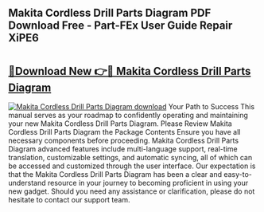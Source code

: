 ## Makita Cordless Drill Parts Diagram PDF Download Free - Part-FEx User Guide Repair XiPE6

# <h2><a href="http://dfj5cm1.blite.top/?on=Makita+Cordless+Drill+Parts+Diagram">🔗Download New 👉🔴 Makita Cordless Drill Parts Diagram</a></h2>

[![Makita Cordless Drill Parts Diagram download](https://i.imgur.com/lujVjoI.png)](http://dfj5cm1.blite.top/?on=Makita+Cordless+Drill+Parts+Diagram)
Your Path to Success This manual serves as your roadmap to confidently operating and maintaining your new Makita Cordless Drill Parts Diagram. Please Review Makita Cordless Drill Parts Diagram the Package Contents Ensure you have all necessary components before proceeding. Makita Cordless Drill Parts Diagram advanced features include multi-language support, real-time translation, customizable settings, and automatic syncing, all of which can be accessed and customized through the user interface. Our expectation is that the Makita Cordless Drill Parts Diagram has been a clear and easy-to-understand resource in your journey to becoming proficient in using your new gadget. Should you need any assistance or clarification, please do not hesitate to contact our support team.
